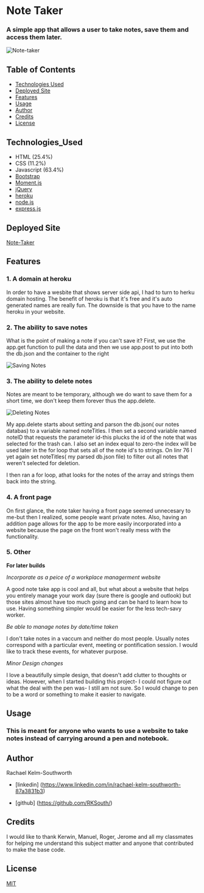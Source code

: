 
#  Note Taker

### A simple app that allows a user to take notes, save them and access them later.

![Note-taker](assets/finishedproduct.png)

## Table of Contents
* [Technologies Used](#Technologies_Used)
* [Deployed Site](#Deployed)
* [Features](#Features)
* [Usage](#Usage)
* [Author](#Author)
* [Credits](#Credits)
* [License](#License)

## Technologies_Used
* HTML (25.4%)
* CSS (11.2%)
* Javascript (63.4%) 
* [Bootstrap](https://getbootstrap.com/)
* [Moment.js](https://momentjs.com/)
* [jQuery](https://api.jquery.com/)
* [heroku](https://signup.heroku.com/t/platform?c=70130000001xDpdAAE&gclid=CjwKCAjwiaX8BRBZEiwAQQxGx43Sk7_WDBlD1FE8hcLW9IYhNyk33BaDmv4eMRzr_7uxK5IpQvnONxoC5vAQAvD_BwE)
* [node.js](https://www.npmjs.com/)
* [express.js](https://expressjs.com/)


## Deployed Site
[Note-Taker](https://warm-caverns-86071.herokuapp.com/)

## Features 


### __1. A domain at heroku__

In order to have a wesbite that shows server side api, I had to turn to herku domain hosting. The benefit of heroku is that it's free and it's auto generated names are really fun. The downside is that you have to the name heroku in your website. 

### __2. The ability to save notes__

What is the point of making a note if you can't save it? First, we use the app.get function to pull the data and then we use app.post to put into both the db.json and the container to the right

![Saving Notes](assets/codesnippet01.png)
 
### __3. The ability to delete notes__

Notes are meant to be temporary, although we do want to save them for a short time, we don't keep them forever thus the app.delete.


![Deleting Notes](assets/codesnippet02.png)

My app.delete starts about setting and parson the db.json( our notes databas) to a variable named noteTitles. I then set a second variable named noteID that requests the parameter id-this plucks the id of the note that was selected for the trash can. I also set an index equal to zero-the index will be used later in the for loop that sets all of the note id's to strings.  On linr 76 I yet again set noteTitles( my parsed db.json file) to filter out all notes that weren't selected for deletion. 

I then ran a for loop, athat looks for the notes of the array and strings them back into the string. 
### __4. A front page__

On first glance, the note taker having a front page seemed unnecesary to me-but then I realized, some people want private notes. Also, having an addition page allows for the app to be more easily incorporated into a website because the page on the front won't really mess with the functionality. 

### __5. Other__

 __For later builds__

_Incorporate as a peice of a workplace managerment website_

A good note take app is cool and all, but what about a website that helps you entirely manage your work day (sure there is google and outlook) but those sites almost have too much going and can be hard to learn how to use. Having something simpler would be easier for the less tech-savy worker. 

_Be able to manage notes by date/time taken_

I don't take notes in a vaccum and neither do most people. Usually notes correspond with a particular event, meeting or pontification session. I would like to track these events, for whatever purpose. 

_Minor Design changes_

I love a beautifully simple design, that doesn't add clutter to thoughts or ideas. However, when I started building this project- I could not figure out what the deal with the pen was- I still am not sure. So I would change to pen to be a word or something to make it easier to navigate.

  
## Usage
### This is meant for anyone who wants to use a website to take notes instead of carrying around a pen and notebook. 

## Author 
Rachael Kelm-Southworth

* [linkedin] (https://www.linkedin.com/in/rachael-kelm-southworth-87a3831b3) 

* [github] (https://github.com/RKSouth/)

 ## Credits

I would like to thank Kerwin, Manuel, Roger, Jerome and all my classmates for helping me understand this subject matter and anyone that contributed to make the base code.

## License
[MIT](https://choosealicense.com/licenses/mit/)




